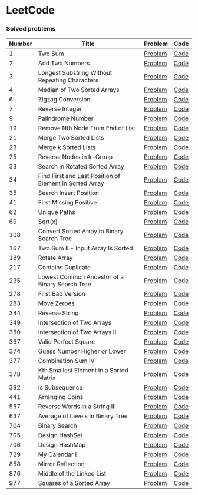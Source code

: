# LeetCode

### Solved problems

|Number|Title|Problem|Code|
|---|---|---|---|
|1|Two Sum|[Problem](https://leetcode.com/problems/two-sum)|[Code](https://github.com/samba9274/LeetCode/blob/master/1.two-sum.cpp)|
|2|Add Two Numbers|[Problem](https://leetcode.com/problems/add-two-numbers)|[Code](https://github.com/samba9274/LeetCode/blob/master/2.add-two-numbers.cpp)|
|3|Longest Substring Without Repeating Characters|[Problem](https://leetcode.com/problems/longest-substring-without-repeating-characters)|[Code](https://github.com/samba9274/LeetCode/blob/master/3.longest-substring-without-repeating-characters.cpp)|
|4|Median of Two Sorted Arrays|[Problem](https://leetcode.com/problems/median-of-two-sorted-arrays)|[Code](https://github.com/samba9274/LeetCode/blob/master/4.median-of-two-sorted-arrays.cpp)|
|6|Zigzag Conversion|[Problem](https://leetcode.com/problems/zigzag-conversion)|[Code](https://github.com/samba9274/LeetCode/blob/master/6.zigzag-conversion.cpp)|
|7|Reverse Integer|[Problem](https://leetcode.com/problems/reverse-integer)|[Code](https://github.com/samba9274/LeetCode/blob/master/7.reverse-integer.cpp)|
|9|Palindrome Number|[Problem](https://leetcode.com/problems/palindrome-number)|[Code](https://github.com/samba9274/LeetCode/blob/master/9.palindrome-number.cpp)|
|19|Remove Nth Node From End of List|[Problem](https://leetcode.com/problems/remove-nth-node-from-end-of-list)|[Code](https://github.com/samba9274/LeetCode/blob/master/19.remove-nth-node-from-end-of-list.cpp)|
|21|Merge Two Sorted Lists|[Problem](https://leetcode.com/problems/merge-two-sorted-lists)|[Code](https://github.com/samba9274/LeetCode/blob/master/21.merge-two-sorted-lists.cpp)|
|23|Merge k Sorted Lists|[Problem](https://leetcode.com/problems/merge-k-sorted-lists)|[Code](https://github.com/samba9274/LeetCode/blob/master/23.merge-k-sorted-lists.cpp)|
|25|Reverse Nodes in k-Group|[Problem](https://leetcode.com/problems/reverse-nodes-in-k-group)|[Code](https://github.com/samba9274/LeetCode/blob/master/25.reverse-nodes-in-k-group.cpp)|
|33|Search in Rotated Sorted Array|[Problem](https://leetcode.com/problems/search-in-rotated-sorted-array)|[Code](https://github.com/samba9274/LeetCode/blob/master/33.search-in-rotated-sorted-array.cpp)|
|34|Find First and Last Position of Element in Sorted Array|[Problem](https://leetcode.com/problems/find-first-and-last-position-of-element-in-sorted-array)|[Code](https://github.com/samba9274/LeetCode/blob/master/34.find-first-and-last-position-of-element-in-sorted-array.cpp)|
|35|Search Insert Position|[Problem](https://leetcode.com/problems/search-insert-position)|[Code](https://github.com/samba9274/LeetCode/blob/master/35.search-insert-position.cpp)|
|41|First Missing Positive|[Problem](https://leetcode.com/problems/first-missing-positive)|[Code](https://github.com/samba9274/LeetCode/blob/master/41.first-missing-positive.cpp)|
|62|Unique Paths|[Problem](https://leetcode.com/problems/unique-paths)|[Code](https://github.com/samba9274/LeetCode/blob/master/62.unique-paths.cpp)|
|69|Sqrt(x)|[Problem](https://leetcode.com/problems/sqrtx)|[Code](https://github.com/samba9274/LeetCode/blob/master/69.sqrt-x.cpp)|
|108|Convert Sorted Array to Binary Search Tree|[Problem](https://leetcode.com/problems/convert-sorted-array-to-binary-search-tree)|[Code](https://github.com/samba9274/LeetCode/blob/master/108.convert-sorted-array-to-binary-search-tree.cpp)|
|167|Two Sum II - Input Array Is Sorted|[Problem](https://leetcode.com/problems/two-sum-ii-input-array-is-sorted)|[Code](https://github.com/samba9274/LeetCode/blob/master/167.two-sum-ii-input-array-is-sorted.cpp)|
|189|Rotate Array|[Problem](https://leetcode.com/problems/rotate-array)|[Code](https://github.com/samba9274/LeetCode/blob/master/189.rotate-array.cpp)|
|217|Contains Duplicate|[Problem](https://leetcode.com/problems/contains-duplicate)|[Code](https://github.com/samba9274/LeetCode/blob/master/217.contains-duplicate.cpp)|
|235|Lowest Common Ancestor of a Binary Search Tree|[Problem](https://leetcode.com/problems/lowest-common-ancestor-of-a-binary-search-tree)|[Code](https://github.com/samba9274/LeetCode/blob/master/235.lowest-common-ancestor-of-a-binary-search-tree.cpp)|
|278|First Bad Version|[Problem](https://leetcode.com/problems/first-bad-version)|[Code](https://github.com/samba9274/LeetCode/blob/master/278.first-bad-version.cpp)|
|283|Move Zeroes|[Problem](https://leetcode.com/problems/move-zeroes)|[Code](https://github.com/samba9274/LeetCode/blob/master/283.move-zeroes.cpp)|
|344|Reverse String|[Problem](https://leetcode.com/problems/reverse-string)|[Code](https://github.com/samba9274/LeetCode/blob/master/344.reverse-string.cpp)|
|349|Intersection of Two Arrays|[Problem](https://leetcode.com/problems/intersection-of-two-arrays)|[Code](https://github.com/samba9274/LeetCode/blob/master/349.intersection-of-two-arrays.cpp)|
|350|Intersection of Two Arrays II|[Problem](https://leetcode.com/problems/intersection-of-two-arrays-ii)|[Code](https://github.com/samba9274/LeetCode/blob/master/350.intersection-of-two-arrays-ii.cpp)|
|367|Valid Perfect Square|[Problem](https://leetcode.com/problems/valid-perfect-square)|[Code](https://github.com/samba9274/LeetCode/blob/master/367.valid-perfect-square.cpp)|
|374|Guess Number Higher or Lower|[Problem](https://leetcode.com/problems/guess-number-higher-or-lower)|[Code](https://github.com/samba9274/LeetCode/blob/master/374.guess-number-higher-or-lower.cpp)|
|377|Combination Sum IV|[Problem](https://leetcode.com/problems/combination-sum-iv)|[Code](https://github.com/samba9274/LeetCode/blob/master/377.combination-sum-iv.cpp)|
|378|Kth Smallest Element in a Sorted Matrix|[Problem](https://leetcode.com/problems/kth-smallest-element-in-a-sorted-matrix)|[Code](https://github.com/samba9274/LeetCode/blob/master/378.kth-smallest-element-in-a-sorted-matrix.cpp)|
|392|Is Subsequence|[Problem](https://leetcode.com/problems/is-subsequence)|[Code](https://github.com/samba9274/LeetCode/blob/master/392.is-subsequence.cpp)|
|441|Arranging Coins|[Problem](https://leetcode.com/problems/arranging-coins)|[Code](https://github.com/samba9274/LeetCode/blob/master/441.arranging-coins.cpp)|
|557|Reverse Words in a String III|[Problem](https://leetcode.com/problems/reverse-words-in-a-string-iii)|[Code](https://github.com/samba9274/LeetCode/blob/master/557.reverse-words-in-a-string-iii.cpp)|
|637|Average of Levels in Binary Tree|[Problem](https://leetcode.com/problems/average-of-levels-in-binary-tree)|[Code](https://github.com/samba9274/LeetCode/blob/master/637.average-of-levels-in-binary-tree.cpp)|
|704|Binary Search|[Problem](https://leetcode.com/problems/binary-search)|[Code](https://github.com/samba9274/LeetCode/blob/master/704.binary-search.cpp)|
|705|Design HashSet|[Problem](https://leetcode.com/problems/design-hashset)|[Code](https://github.com/samba9274/LeetCode/blob/master/705.design-hash-set.cpp)|
|706|Design HashMap|[Problem](https://leetcode.com/problems/design-hashmap)|[Code](https://github.com/samba9274/LeetCode/blob/master/706.design-hash-map.cpp)|
|729|My Calendar I|[Problem](https://leetcode.com/problems/my-calendar-i)|[Code](https://github.com/samba9274/LeetCode/blob/master/729.my-calendar-i.cpp)|
|858|Mirror Reflection|[Problem](https://leetcode.com/problems/mirror-reflection)|[Code](https://github.com/samba9274/LeetCode/blob/master/858.mirror-reflection.cpp)|
|876|Middle of the Linked List|[Problem](https://leetcode.com/problems/middle-of-the-linked-list)|[Code](https://github.com/samba9274/LeetCode/blob/master/876.middle-of-the-linked-list.cpp)|
|977|Squares of a Sorted Array|[Problem](https://leetcode.com/problems/squares-of-a-sorted-array)|[Code](https://github.com/samba9274/LeetCode/blob/master/977.squares-of-a-sorted-array.cpp)|
